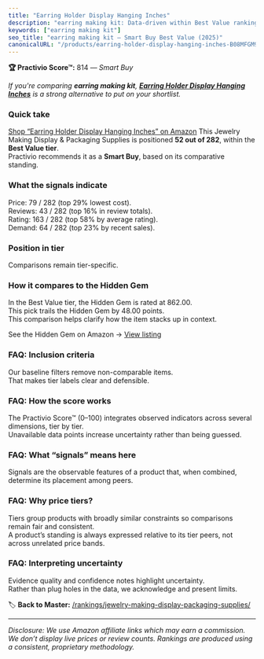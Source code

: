 ```yaml
---
title: "Earring Holder Display Hanging Inches"
description: "earring making kit: Data-driven within Best Value ranking using the Practivio Score™. Positioned by quality, value, demand, findability, momentum."
keywords: ["earring making kit"]
seo_title: "earring making kit — Smart Buy Best Value (2025)"
canonicalURL: "/products/earring-holder-display-hanging-inches-B08MFGM97X/"
---
```


**🏆 Practivio Score™:** 814 — _Smart Buy_


*If you're comparing **earring making kit**, **[Earring Holder Display Hanging Inches](https://www.amazon.com/dp/B08MFGM97X?tag=practivio-20)** is a strong alternative to put on your shortlist.*
### Quick take
[Shop “Earring Holder Display Hanging Inches” on Amazon](https://www.amazon.com/dp/B08MFGM97X?tag=practivio-20)
This Jewelry Making Display & Packaging Supplies is positioned **52 out of 282**, within the **Best Value tier**.  
Practivio recommends it as a **Smart Buy**, based on its comparative standing.

### What the signals indicate
Price: 79 / 282 (top 29% lowest cost).  
Reviews: 43 / 282 (top 16% in review totals).  
Rating: 163 / 282 (top 58% by average rating).  
Demand: 64 / 282 (top 23% by recent sales).

### Position in tier
Comparisons remain tier-specific.

### How it compares to the Hidden Gem
In the Best Value tier, the Hidden Gem is rated at 862.00.  
This pick trails the Hidden Gem by 48.00 points.  
This comparison helps clarify how the item stacks up in context.  

See the Hidden Gem on Amazon → [View listing](https://www.amazon.com/dp/B09GXKPHF1?tag=practivio-20)

### FAQ: Inclusion criteria
Our baseline filters remove non-comparable items.  
That makes tier labels clear and defensible.

### FAQ: How the score works
The Practivio Score™ (0–100) integrates observed indicators across several dimensions, tier by tier.  
Unavailable data points increase uncertainty rather than being guessed.

### FAQ: What “signals” means here
Signals are the observable features of a product that, when combined, determine its placement among peers.

### FAQ: Why price tiers?
Tiers group products with broadly similar constraints so comparisons remain fair and consistent.  
A product’s standing is always expressed relative to its tier peers, not across unrelated price bands.

### FAQ: Interpreting uncertainty
Evidence quality and confidence notes highlight uncertainty.  
Rather than plug holes in the data, we acknowledge and present limits.


🏷️ **Back to Master:** [/rankings/jewelry-making-display-packaging-supplies/](/rankings/jewelry-making-display-packaging-supplies/)

---
_Disclosure: We use Amazon affiliate links which may earn a commission. We don’t display live prices or review counts. Rankings are produced using a consistent, proprietary methodology._
